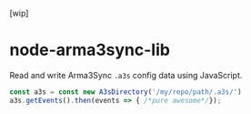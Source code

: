 [wip]

# node-arma3sync-lib

Read and write Arma3Sync `.a3s` config data using JavaScript.

```ts
const a3s = const new A3sDirectory('/my/repo/path/.a3s/')
a3s.getEvents().then(events => { /*pure awesome*/});

```

